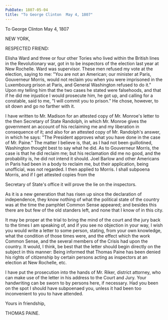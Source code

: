 ```yaml
---
PubDate: 1807-05-04
title: "To George Clinton  May 4, 1807"
---
```


   To George Clinton  May 4, 1807

   NEW YORK,

   RESPECTED FRIEND:

   Elisha Ward and three or four other Tories who lived within the British
   lines in the Revolutionary war, got in to be inspectors of the election
   last year at New Rochelle. Ward was supervisor. These men refused my vote
   at the election, saying to me: "You are not an American; our minister at
   Paris, Gouverneur Morris, would not reclaim you when you were imprisoned
   in the Luxembourg prison at Paris, and General Washington refused to do
   it." Upon my telling him that the two cases he stated were falsehoods, and
   that if he did me injustice I would prosecute him, he got up, and calling
   for a constable, said to me, "I will commit you to prison." He chose,
   however, to sit down and go no farther with it.

   I have written to Mr. Madison for an attested copy of Mr. Monroe's letter
   to the then Secretary of State Randolph, in which Mr. Monroe gives the
   government an account of his reclaiming me and my liberation in
   consequence of it; and also for an attested copy of Mr. Randolph's answer,
   in which he says: "The President approves what you have done in the case
   of Mr. Paine." The matter I believe is, that, as I had not been
   guillotined, Washington thought best to say what he did. As to Gouverneur
   Morris, the case is that he did reclaim me; but his reclamation did me no
   good, and the probability is, he did not intend it should. Joel Barlow and
   other Americans in Paris had been in a body to reclaim me, but their
   application, being unofficial, was not regarded. I then applied to Morris.
   I shall subpoena Morris, and if I get attested copies from the

   Secretary of State's office it will prove the lie on the inspectors.

   As it is a new generation that has risen up since the declaration of
   independence, they know nothing of what the political state of the country
   was at the time the pamphlet Common Sense appeared; and besides this there
   are but few of the old standers left, and none that I know of in this
   city.

   It may be proper at the trial to bring the mind of the court and the jury
   back to the times I am speaking of, and if you see no objection in your
   way, I wish you would write a letter to some person, stating, from your
   own knowledge, what the condition of those times were, and the effect
   which the work Common Sense, and the several members of the Crisis had
   upon the country. It would, I think, be best that the letter should begin
   directly on the subject in this manner: Being informed that Thomas Paine
   has been denied his rights of citizenship by certain persons acting as
   inspectors at an election at New Rochelle, etc.

   I have put the prosecution into the hands of Mr. Riker, district attorney,
   who can make use of the letter in his address to the Court and Jury. Your
   handwriting can be sworn to by persons here, if necessary. Had you been on
   the spot I should have subpoenaed you, unless it had been too inconvenient
   to you to have attended.

   Yours in friendship,

   THOMAS PAINE.


